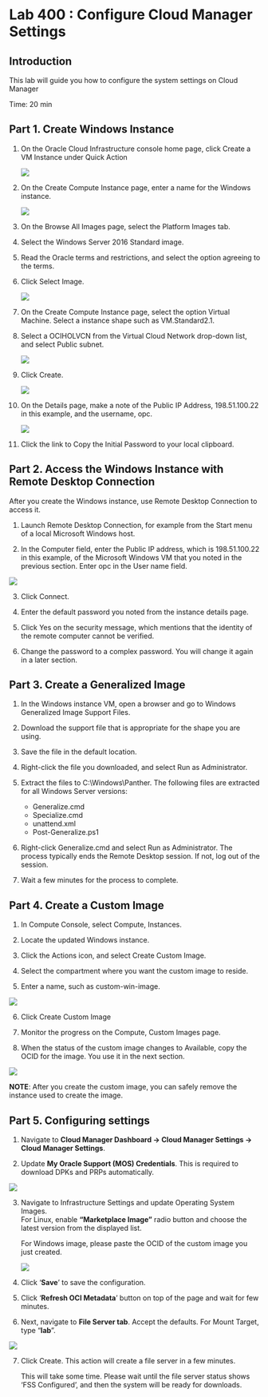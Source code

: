 # Lab 400 : Configure Cloud Manager Settings

## Introduction
This lab will guide you how to configure the system settings on Cloud Manager

Time: 20 min

## Part 1. Create Windows Instance

1. On the Oracle Cloud Infrastructure console home page, click Create a VM Instance under Quick Action

   ![](./images/vmw.png "") 

2. On the Create Compute Instance page, enter a name for the Windows instance.

    ![](./images/provwin.png "") 

3. On the Browse All Images page, select the Platform Images tab.

4. Select the Windows Server 2016 Standard image.

5. Read the Oracle terms and restrictions, and select the option agreeing to the terms.

6. Click Select Image.

    ![](./images/pwin2.png "") 

7. On the Create Compute Instance page, select the option Virtual Machine. Select a instance shape such as VM.Standard2.1.

8. Select a OCIHOLVCN from the Virtual Cloud Network drop-down list, and select Public subnet.

    ![](./images/pwin3.png "") 

9. Click Create.

    ![](./images/pwin4.png "")

10. On the Details page, make a note of the Public IP Address, 198.51.100.22 in this example, and the username, opc.

    ![](./images/pwin5.png "")

11. Click the link to Copy the Initial Password to your local clipboard.

## Part 2. Access the Windows Instance with Remote Desktop Connection

After you create the Windows instance, use Remote Desktop Connection to access it.

1. Launch Remote Desktop Connection, for example from the Start menu of a local Microsoft Windows host.

2. In the Computer field, enter the Public IP address, which is 198.51.100.22 in this example, of the Microsoft Windows VM that you noted in the previous section. Enter opc in the User name field.

![](./images/pwin6.png "")

3. Click Connect.

4. Enter the default password you noted from the instance details page.

5. Click Yes on the security message, which mentions that the identity of the remote computer cannot be verified.

6. Change the password to a complex password. You will change it again in a later section.

## Part 3. Create a Generalized Image

1. In the Windows instance VM, open a browser and go to Windows Generalized Image Support Files.

2. Download the support file that is appropriate for the shape you are using.

3. Save the file in the default location.

4. Right-click the file you downloaded, and select Run as Administrator.

5. Extract the files to C:\Windows\Panther. The following files are extracted for all Windows Server versions:

    - Generalize.cmd
    - Specialize.cmd
    - unattend.xml
    - Post-Generalize.ps1

6. Right-click Generalize.cmd and select Run as Administrator. The process typically ends the Remote Desktop session. If not, log out of the session.

7. Wait a few minutes for the process to complete.

## Part 4. Create a Custom Image

1. In Compute Console, select Compute, Instances.

2. Locate the updated Windows instance.

3. Click the Actions icon, and select Create Custom Image.

4. Select the compartment where you want the custom image to reside.

5. Enter a name, such as custom-win-image.

![](./images/pwin7.png "")

6. Click Create Custom Image

7. Monitor the progress on the Compute, Custom Images page.

8. When the status of the custom image changes to Available, copy the OCID for the image. You use it in the next section.

![](./images/pwin8.png "")

**NOTE**: After you create the custom image, you can safely remove the instance used to create the image.

## Part 5. Configuring settings

1.	Navigate to **Cloud Manager Dashboard -> Cloud Manager Settings -> Cloud Manager Settings**.

2.	Update **My Oracle Support (MOS) Credentials**.  This is required to download DPKs and PRPs automatically. 

![](./images/1.png "")

3.	Navigate to Infrastructure Settings and update Operating System Images.     
    For Linux, enable **“Marketplace Image”** radio button and choose the latest version from the displayed list.

    For Windows image, please paste the OCID of the custom image you just created.
 
    ![](./images/image.png "")

4.	Click ‘**Save**’ to save the configuration. 

5.	Click ‘**Refresh OCI Metadata**’ button on top of the page and wait for few minutes.

6.	Next, navigate to **File Server tab**.  Accept the defaults.   For Mount Target, type “**lab**”.

![](./images/3.png "")

7.	Click Create.  This action will create a file server in a few minutes. 

    This will take some time. Please wait until the file server status shows ‘FSS Configured’, and then the system will be ready for downloads. 




